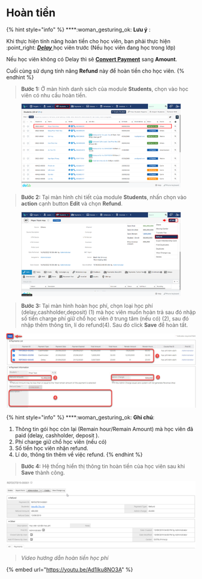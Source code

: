# Hoàn tiền

{% hint style="info" %}
****:woman\_gesturing\_ok: **Lưu ý** :

Khi thực hiện tính năng hoàn tiền cho học viên, bạn phải thực hiện :point\_right: [_**Delay**_ ](https://help.dotb.vn/bo-phan-giao-vu/quan-li-su-vu/quan-li-delay#hoc-vien-delay-khoi-lop) học viên trước (Nếu học viên đang học trong lớp)

Nếu học viên không có Delay thì sẽ [**Convert Payment**](https://help.dotb.vn/admin-guide/drop-payment#convert-payment) sang **Amount**.

Cuối cùng sử dụng tính năng **Refund** này để hoàn tiền cho học viên.
{% endhint %}

> **Bước 1:** Ở màn hình danh sách của module **Students**, chọn vào học viên có nhu cầu hoàn tiền.

<figure><img src="../../../.gitbook/assets/image (5).png" alt=""><figcaption></figcaption></figure>

> **Bước 2:** Tại màn hình chi tiết của module **Students**, nhấn chọn vào **action** cạnh button **Edit** và chọn **Refund**.

<figure><img src="../../../.gitbook/assets/image (1).png" alt=""><figcaption></figcaption></figure>

> **Bước 3:** Tại màn hình hoàn học phí, chọn loại học phí (delay,cashholder,deposit) (1) mà học viên muốn hoàn trả sau đó nhập số tiền charge phí giữ chổ học viên ở trung tâm (nếu có) (2), sau đó nhập thêm thông tin, lí do refund(4). Sau đó click **Save** để hoàn tất.

![](../../../.gitbook/assets/refund.jpg)

{% hint style="info" %}
****:woman\_gesturing\_ok: **Ghi chú**:

1. Thông tin gói học còn lại (Remain hour/Remain Amount) mà học viên đã paid (delay, cashholder, deposit ).
2. Phí charge giữ chổ học viên (nếu có)
3. Số tiền học viên nhận refund.
4. Lí do, thông tin thêm về việc refund.
{% endhint %}

> **Bước 4:** Hệ thống hiển thị thông tin hoàn tiền của học viên sau khi **Save** thành công.

![](<../../../.gitbook/assets/image (79).png>)

> _Video hướng dẫn hoàn tiền học phí_

{% embed url="https://youtu.be/Ad1lku8NO3A" %}

